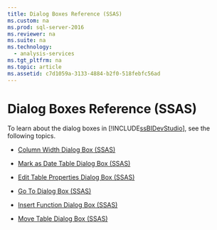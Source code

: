 ```yaml
---
title: Dialog Boxes Reference (SSAS)
ms.custom: na
ms.prod: sql-server-2016
ms.reviewer: na
ms.suite: na
ms.technology: 
  - analysis-services
ms.tgt_pltfrm: na
ms.topic: article
ms.assetid: c7d1059a-3133-4884-b2f0-518febfc56ad
---
```

# Dialog Boxes Reference (SSAS)
  To learn about the dialog boxes in [!INCLUDE[ssBIDevStudio](../../Token\Other/ssBIDevStudio_md.md)], see the following topics.  
  
-   [Column Width Dialog Box &#40;SSAS&#41;](../Topic/Column%20Width%20Dialog%20Box%20\(SSAS\).md)  
  
-   [Mark as Date Table Dialog Box &#40;SSAS&#41;](../Topic/Mark%20as%20Date%20Table%20Dialog%20Box%20\(SSAS\).md)  
  
-   [Edit Table Properties Dialog Box &#40;SSAS&#41;](../Topic/Edit%20Table%20Properties%20Dialog%20Box%20\(SSAS\).md)  
  
-   [Go To Dialog Box &#40;SSAS&#41;](../Topic/Go%20To%20Dialog%20Box%20\(SSAS\).md)  
  
-   [Insert Function Dialog Box &#40;SSAS&#41;](../Topic/Insert%20Function%20Dialog%20Box%20\(SSAS\).md)  
  
-   [Move Table Dialog Box &#40;SSAS&#41;](../Topic/Move%20Table%20Dialog%20Box%20\(SSAS\).md)  
  
  
